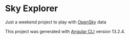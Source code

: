 # Sky Explorer

Just a weekend project to play with [OpenSky](https://opensky-network.org/) data

This project was generated with [Angular CLI](https://github.com/angular/angular-cli) version 13.2.4.